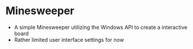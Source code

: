 # Minesweeper

- A simple Minesweeper utilizing the Windows API to create a interactive board
- Rather limited user interface settings for now
